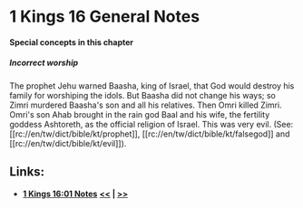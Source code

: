 # 1 Kings 16 General Notes #

#### Special concepts in this chapter ####

##### Incorrect worship #####
The prophet Jehu warned Baasha, king of Israel, that God would destroy his family for worshiping the idols. But Baasha did not change his ways; so Zimri murdered Baasha's son and all his relatives. Then Omri killed Zimri. Omri's son Ahab brought in the rain god Baal and his wife, the fertility goddess Ashtoreth, as the official religion of Israel. This was very evil. (See: [[rc://en/tw/dict/bible/kt/prophet]], [[rc://en/tw/dict/bible/kt/falsegod]] and [[rc://en/tw/dict/bible/kt/evil]]).

## Links: ##

* __[1 Kings 16:01 Notes](./01.md)__
__[<<](../15/intro.md) | [>>](../17/intro.md)__